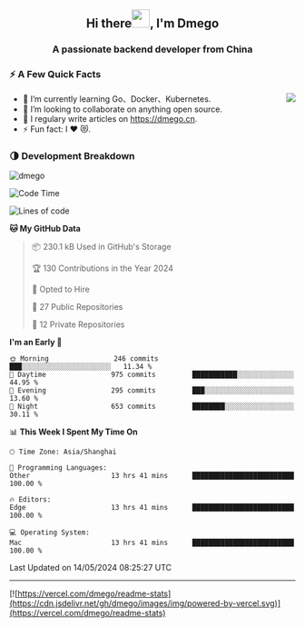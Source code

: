 <h2 align="center">Hi there<img src="https://cdn.jsdelivr.net/gh/dmego/images/img/Hi.gif" height="32" />, I'm Dmego </h2>
<h3 align="center">A passionate backend developer from China</h3>

### ⚡️ A Few Quick Facts

<img align="right" src="https://readme-stats-dmego.vercel.app/api?username=dmego&show_icons=true&icon_color=1573B3&hide_title=true&text_color=718096&bg_color=00000000&hide_border=true"/>

<ul>
    <li> 🌱 I’m currently learning Go、Docker、Kubernetes.</li>
    <li> 👯 I’m looking to collaborate on anything open source.</li>
    <li> 📝 I regulary write articles on <a href="https://dmego.cn">https://dmego.cn</a>.</li>
    <li> ⚡ Fun fact: I ❤️ 😻.</li>
</ul>

### 🌗 Development Breakdown

<img src="https://komarev.com/ghpvc/?username=dmego" alt="dmego" />

<!--START_SECTION:waka-->
![Code Time](http://img.shields.io/badge/Code%20Time-2%2C732%20hrs%2040%20mins-blue)

![Lines of code](https://img.shields.io/badge/From%20Hello%20World%20I%27ve%20Written-688.9%20thousand%20lines%20of%20code-blue)

**🐱 My GitHub Data** 

> 📦 230.1 kB Used in GitHub's Storage 
 > 
> 🏆 130 Contributions in the Year 2024
 > 
> 💼 Opted to Hire
 > 
> 📜 27 Public Repositories 
 > 
> 🔑 12 Private Repositories 
 > 
**I'm an Early 🐤** 

```text
🌞 Morning                246 commits         ███░░░░░░░░░░░░░░░░░░░░░░   11.34 % 
🌆 Daytime                975 commits         ███████████░░░░░░░░░░░░░░   44.95 % 
🌃 Evening                295 commits         ███░░░░░░░░░░░░░░░░░░░░░░   13.60 % 
🌙 Night                  653 commits         ████████░░░░░░░░░░░░░░░░░   30.11 % 
```


📊 **This Week I Spent My Time On** 

```text
🕑︎ Time Zone: Asia/Shanghai

💬 Programming Languages: 
Other                    13 hrs 41 mins      █████████████████████████   100.00 % 

🔥 Editors: 
Edge                     13 hrs 41 mins      █████████████████████████   100.00 % 

💻 Operating System: 
Mac                      13 hrs 41 mins      █████████████████████████   100.00 % 
```


 Last Updated on 14/05/2024 08:25:27 UTC
<!--END_SECTION:waka-->

---

[![https://vercel.com/dmego/readme-stats](https://cdn.jsdelivr.net/gh/dmego/images/img/powered-by-vercel.svg)](https://vercel.com/dmego/readme-stats)

